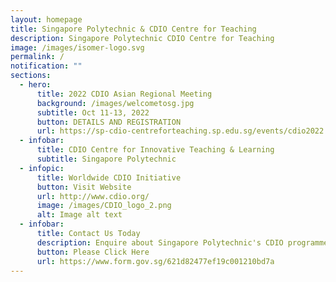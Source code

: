 ```yaml
---
layout: homepage
title: Singapore Polytechnic & CDIO Centre for Teaching
description: Singapore Polytechnic CDIO Centre for Teaching
image: /images/isomer-logo.svg
permalink: /
notification: ""
sections:
  - hero:
      title: 2022 CDIO Asian Regional Meeting
      background: /images/welcometosg.jpg
      subtitle: Oct 11-13, 2022
      button: DETAILS AND REGISTRATION
      url: https://sp-cdio-centreforteaching.sp.edu.sg/events/cdio2022
  - infobar:
      title: CDIO Centre for Innovative Teaching & Learning
      subtitle: Singapore Polytechnic
  - infopic:
      title: Worldwide CDIO Initiative
      button: Visit Website
      url: http://www.cdio.org/
      image: /images/CDIO_logo_2.png
      alt: Image alt text
  - infobar:
      title: Contact Us Today
      description: Enquire about Singapore Polytechnic's CDIO programmes and/or events
      button: Please Click Here
      url: https://www.form.gov.sg/621d82477ef19c001210bd7a
---
```



